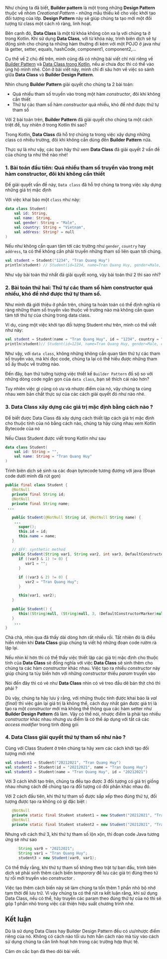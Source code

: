 Như chúng ta đã biết, **Builder pattern** là một trong những **Design Pattern** thuộc về nhóm *Creational Pattern* - những mẫu thiếu kế cho việc khởi tạo đối tượng của lớp. 
**Design Pattern** này sẽ giúp chúng ta tạo mới một đối tượng từ class một cách rõ ràng, linh hoạt. 

 Bên cạnh đó, **Data Class** là một từ khóa không còn xa lạ với chúng ta ở trong Kotlin. 
 Khi sử dụng **Data Class**, với từ khóa này, trình biên dịch sẽ tự động sinh cho chúng ta những hàm thường đi kèm với một POJO ở java như là getter, setter, equals, hashCode, component1, component2,...

Cụ thể về 2 chủ đề trên, mình cũng đã có những bài viết chỉ nói riêng về [Builder Pattern](https://viblo.asia/p/builder-design-pattern-6J3ZgjwgKmB)  và [Data Class trong Kotlin](), nếu ai chưa đọc thì có thể vào ủng hộ mình nhé. 
Còn ở bài viết này, mình chỉ đi sâu hơn về việc so sánh giữa **Data Class** và **Builder Design Pattern**. 

Nhìn chung **Builder Pattern** giải quyết cho chúng ta 2 bài toán: 
* Quá nhiều tham số truyền vào trong một hàm *constructor*, đôi khi không cần thiết
* Thứ tự các tham số hàm *constructor* quá nhiều, khó để nhớ được thứ tự tham số 

Với 2 bài toán trên, **Builder Pattern** đã giải quyết cho chúng ta một cách triệt để, tuy nhiên ở trong Kotlin thì sao? 

Trong Kotlin, **Data Class**  đã hỗ trợ chúng ta trong việc xây dựng những class  có nhiều trường, đôi khi không cần dùng đến  **Builder Pattern** nữa. 

Thực sự là như vậy, các bạn hãy thử xem **Data Class**  đã giải quyết 2 vấn đề của chúng ta như thế nào nhé!

### 1. Bài toán đầu tiên: Quá nhiều tham số truyền vào trong một hàm constructor, đôi khi không cần thiết

Để giải quyết vấn đề này, `Data class` đã hỗ trợ chúng ta trong việc xây dựng những giá trị mặc định 

Với việc khai báo một `class` như này: 
``` Kotlin
data class Student(
    val id: String, 
    val name: String, 
    val gender: String = "Male", 
    val country: String = "Vietnam",
    val address: String? = null
)
```

Nếu như không cần quan tâm tới các trường như `gender`, `country` hay `address`, ta có thể không cần phải truyền những tham số liên quan tới chúng.
``` Kotlin
val student = Student("1234", "Tran Quang Huy")
println(student) // Student(id=1234, name=Tran Quang Huy, gender=Male, country=Vietnam)
```

Như vậy bài toán thứ nhất đã giải quyết xong, vậy bài toán thứ 2 thì sao nhỉ? 

### 2. Bài toán thứ hai: Thứ tự các tham số hàm constructor quá nhiều, khó để nhớ được thứ tự tham số.

Như mình đã giới thiệu ở phần trên, chúng ta hoàn toán có thể định nghĩa rõ ràng những tham số truyền vào thuộc về trường nào mà không cần quan tâm tới thứ tự của chúng trong data class.

Ví dụ, cùng một việc khởi tạo đối tượng Student như trên, mình có thể viết như này: 
``` Kotlin
val student = Student(name = "Tran Quang Huy", id = "1234", country = "Japan")
println(student)// Student(id=1234, name=Tran Quang Huy, gender=Male, country=Japan)
```
Như vậy, với `data class`, không những không cần quan tâm thứ tự các tham số truyền vào, mà khi đọc code, chúng ta lại có thể hiểu được những tham số ấy thuộc về trường nào. 

Đến đây, bạn thử tưởng tượng việc thiết kế `Builder Pattern` đồ sộ so với những dòng code ngắn gọn của `data class`, bạn sẽ thích cái nào hơn?

Tuy nhiên việc gì cũng có ưu và nhược điểm của nó, vậy chúng ta cùng nhau xem bản chất thực sự của các cách giải quyết đó như nào nhé. 

### 3. Data Class xây dựng các giá trị mặc định bằng cách nào ? 

Để biết được Data Class đã xây dựng cách thiết lập cách giá trị mặc định cho thuộc tính của nó bằng cách nào, chúng ta hãy cùng nhau xem Kotlin Bytecode của nó 

Nếu Class Student được viết trong Kotlin như sau 
``` Kotlin
data class Student(
    val id: String = "", 
    val name: String = "Tran Quang Huy"
)
```

Trình biên dịch sẽ sinh ra các đoạn bytecode tương đương với java (Đoạn code dưới mình đã rút gọn) 

``` Java 
public final class Student {
   @NotNull
   private final String id;
   @NotNull
   private final String name;
 ...
 
   public Student(@NotNull String id, @NotNull String name) {
    ...
      super();
      this.id = id;
      this.name = name;
   }

   // $FF: synthetic method
   public Student(String var1, String var2, int var3, DefaultConstructorMarker var4) {
      if ((var3 & 1) != 0) {
         var1 = "";
      }

      if ((var3 & 2) != 0) {
         var2 = "Tran Quang Huy";
      }

      this(var1, var2);
   }

   public Student() {
      this((String)null, (String)null, 3, (DefaultConstructorMarker)null);
   }
    ...
}
```

Chà chà, nhìn qua đã thấy dài dòng hơn rất nhiều rồi. Tất nhiên đó là điều hiển nhiên khi **Data Class** giúp chúng ta viết hộ những đoạn code rườm rà lặp lại.

Nếu nhìn kĩ hơn thì có thể thấy việc thiết lập các giá trị mặc định cho thuộc tính của **Data Class** sẽ đồng nghĩa với việc **Data Class** sẽ sinh thêm cho chúng ta các hàm *constructor* khác nhau. 
Việc tạo ra nhiều *constructor* này giúp chúng ta tùy biến hơn với những *constructor* thiếu *param* truyền vào  

Nói đến đây thì có vẻ như **Data Class** nhìn có vẻ treo đầu dê bán thịt chó thì phải ? 

Dù vậy, chúng ta hãy lưu ý rằng, với những thuộc tính được khai báo là *val* *(final)* thì việc gán lại giá trị là không thể, cách duy nhất gán được giá trị là tạo ra một *constructor* mới mà không thể thông qua các hàm setter như **Builder Design Pattern** đã làm. 
Vậy có thể nói, nhược điểm là phải tạo nhiều *constructor* khác nhau nhưng ưu điểm là có thể áp dụng với tất cả các *access modifier* trong tính đóng gói 

###  4. Data Class  giải quyết thứ tự tham số như nào ? 

Cùng với Class Student ở trên chúng ta hãy xem các cách khởi tạo đối tượng mới nhé 
``` Kotlin
val student1 = Student("20212021", "Tran Quang Huy")
val student2 = Student(id = "20212021", name = "Tran Quang Huy") 
val student3 = Student(name = "Tran Quang Huy", id = "20212021")
```

Với 3 cách khởi tạo trên, chúng ta đều tạo được 3 đối tượng có giá trị giống nhau nhưng cách để chúng tạo ra đối tượng có đôi phần khác nhau đó.

Với 2 cách đầu tiên, khi thứ tự tham số được sắp xếp theo đúng thứ tự,  đối tượng được tạo ra không có gì đặc biệt : 
``` Java 
   @NotNull
   private static final Student student1 = new Student("20212021", "Tran Quang Huy");
   @NotNull
   private static final Student student2 = new Student("20212021", "Tran Quang Huy");
```

Nhưng với cách thứ 3, khi thứ tự tham số lộn xộn, thì đoạn code Java tương ứng sẽ như sao 
``` Java 
      String var0 = "20212021";
      String var1 = "Tran Quang Huy";
      student3 = new Student(var0, var1);
```
Có thể thấy rằng, khi thứ tự tham số không theo trật tự ban đầu, trình biên dịch sẽ phải sinh thêm cách biến *temporary* để lưu các giá trị đúng theo tứ tự rồi mới truyền vào *constructor* .

Việc tạo thêm cách biến này sẽ làm chúng ta tốn thêm 1 phần nhỏ bộ nhớ tạm thời để lưu trữ. 
Vì vậy chúng ta có thể rút ra kết luận rằng, khi sử dụng Data Class, nếu có thể, hãy truyền các param theo đúng thứ tự của nó thì sẽ góp 1 phần nhỏ trong việc cải thiện hiệu suất chương trình nhé.

## Kết luận 
Dù là sử dụng Data Class hay Builder Design Pattern đều có ưu/nhược điểm riêng của nó. Không có cách nào tối ưu hơn hẳn cách nào mà tùy vào cách sử dụng chúng ta cần linh hoạt hơn trong các trường hợp thực tế. 

Cảm ơn cắc bạn đã theo dõi bài viết.